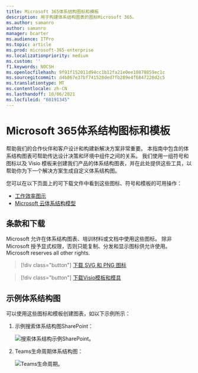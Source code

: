 ```yaml
---
title: Microsoft 365体系结构图标和模板
description: 用于构建体系结构图表的图标Microsoft 365。
ms.author: samanro
author: samanro
manager: bcarter
ms.audience: ITPro
ms.topic: article
ms.prod: microsoft-365-enterprise
ms.localizationpriority: medium
ms.custom: ''
f1.keywords: NOCSH
ms.openlocfilehash: 9f91f152011d94cc1b12fa21e0ee10878859ec1c
ms.sourcegitcommit: d4b867e37bf741528ded7fb289e4f6847228d2c5
ms.translationtype: MT
ms.contentlocale: zh-CN
ms.lasthandoff: 10/06/2021
ms.locfileid: "60191345"
---
```

# <a name="microsoft-365-architecture-icons-and-templates"></a>Microsoft 365体系结构图标和模板

帮助我们的合作伙伴和客户设计和构建新解决方案非常重要。 本指南中包含的体系结构图表可帮助传达设计决策和环境中组件之间的关系。 我们使用一组符号和图标以及 Visio 模板来创建我们产品的体系结构图表，并在此处提供这些工具，以帮助你为下一个解决方案生成自定义体系结构图。

您可以在以下页面上的可下载文件中看到这些图标、符号和模板的可用操作：

- [工作效率图示](productivity-illustrations.md)
- [Microsoft 云体系结构模型](cloud-architecture-models.md)

## <a name="terms-and-download"></a>条款和下载

Microsoft 允许在体系结构图表、培训材料或文档中使用这些图标。 除非 Microsoft 授予显式权限，否则只能复制、分发和显示图标供允许使用。 Microsoft reserves all other rights.


 > [!div class="button"]
 > [下载 SVG 和 PNG 图标](https://go.microsoft.com/fwlink/?linkid=869455)

 > [!div class="button"]
 > [下载Visio模板和模具](https://go.microsoft.com/fwlink/?linkid=2056186)

## <a name="example-architecture-diagrams"></a>示例体系结构图

可以使用这些图标和模板创建图表，如以下示例所示：

1. 示例搜索体系结构图SharePoint：

    ![搜索体系结构示例SharePoint。](../media/configure-search-for-multi-geo-image1-1.png)

2. Teams生命周期体系结构图：

    ![Teams生命周期。](../media/TeamsRetentionLifecycle.png)
